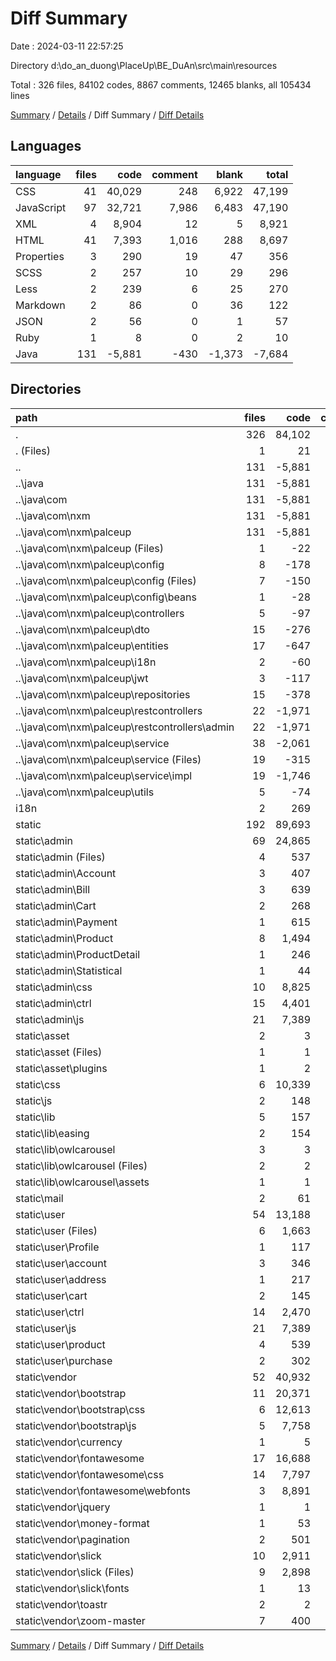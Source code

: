 # Diff Summary

Date : 2024-03-11 22:57:25

Directory d:\\do_an_duong\\PlaceUp\\BE_DuAn\\src\\main\\resources

Total : 326 files,  84102 codes, 8867 comments, 12465 blanks, all 105434 lines

[Summary](results.md) / [Details](details.md) / Diff Summary / [Diff Details](diff-details.md)

## Languages
| language | files | code | comment | blank | total |
| :--- | ---: | ---: | ---: | ---: | ---: |
| CSS | 41 | 40,029 | 248 | 6,922 | 47,199 |
| JavaScript | 97 | 32,721 | 7,986 | 6,483 | 47,190 |
| XML | 4 | 8,904 | 12 | 5 | 8,921 |
| HTML | 41 | 7,393 | 1,016 | 288 | 8,697 |
| Properties | 3 | 290 | 19 | 47 | 356 |
| SCSS | 2 | 257 | 10 | 29 | 296 |
| Less | 2 | 239 | 6 | 25 | 270 |
| Markdown | 2 | 86 | 0 | 36 | 122 |
| JSON | 2 | 56 | 0 | 1 | 57 |
| Ruby | 1 | 8 | 0 | 2 | 10 |
| Java | 131 | -5,881 | -430 | -1,373 | -7,684 |

## Directories
| path | files | code | comment | blank | total |
| :--- | ---: | ---: | ---: | ---: | ---: |
| . | 326 | 84,102 | 8,867 | 12,465 | 105,434 |
| . (Files) | 1 | 21 | 8 | 8 | 37 |
| .. | 131 | -5,881 | -430 | -1,373 | -7,684 |
| ..\\java | 131 | -5,881 | -430 | -1,373 | -7,684 |
| ..\\java\\com | 131 | -5,881 | -430 | -1,373 | -7,684 |
| ..\\java\\com\\nxm | 131 | -5,881 | -430 | -1,373 | -7,684 |
| ..\\java\\com\\nxm\\palceup | 131 | -5,881 | -430 | -1,373 | -7,684 |
| ..\\java\\com\\nxm\\palceup (Files) | 1 | -22 | 0 | -5 | -27 |
| ..\\java\\com\\nxm\\palceup\\config | 8 | -178 | -50 | -41 | -269 |
| ..\\java\\com\\nxm\\palceup\\config (Files) | 7 | -150 | -50 | -37 | -237 |
| ..\\java\\com\\nxm\\palceup\\config\\beans | 1 | -28 | 0 | -4 | -32 |
| ..\\java\\com\\nxm\\palceup\\controllers | 5 | -97 | -87 | -34 | -218 |
| ..\\java\\com\\nxm\\palceup\\dto | 15 | -276 | 0 | -61 | -337 |
| ..\\java\\com\\nxm\\palceup\\entities | 17 | -647 | -10 | -203 | -860 |
| ..\\java\\com\\nxm\\palceup\\i18n | 2 | -60 | -2 | -12 | -74 |
| ..\\java\\com\\nxm\\palceup\\jwt | 3 | -117 | -1 | -19 | -137 |
| ..\\java\\com\\nxm\\palceup\\repositories | 15 | -378 | -8 | -124 | -510 |
| ..\\java\\com\\nxm\\palceup\\restcontrollers | 22 | -1,971 | -132 | -322 | -2,425 |
| ..\\java\\com\\nxm\\palceup\\restcontrollers\\admin | 22 | -1,971 | -132 | -322 | -2,425 |
| ..\\java\\com\\nxm\\palceup\\service | 38 | -2,061 | -136 | -526 | -2,723 |
| ..\\java\\com\\nxm\\palceup\\service (Files) | 19 | -315 | -117 | -188 | -620 |
| ..\\java\\com\\nxm\\palceup\\service\\impl | 19 | -1,746 | -19 | -338 | -2,103 |
| ..\\java\\com\\nxm\\palceup\\utils | 5 | -74 | -4 | -26 | -104 |
| i18n | 2 | 269 | 11 | 39 | 319 |
| static | 192 | 89,693 | 9,278 | 13,791 | 112,762 |
| static\\admin | 69 | 24,865 | 3,858 | 2,199 | 30,922 |
| static\\admin (Files) | 4 | 537 | 188 | 36 | 761 |
| static\\admin\\Account | 3 | 407 | 73 | 25 | 505 |
| static\\admin\\Bill | 3 | 639 | 19 | 24 | 682 |
| static\\admin\\Cart | 2 | 268 | 0 | 5 | 273 |
| static\\admin\\Payment | 1 | 615 | 10 | 23 | 648 |
| static\\admin\\Product | 8 | 1,494 | 25 | 68 | 1,587 |
| static\\admin\\ProductDetail | 1 | 246 | 1 | 12 | 259 |
| static\\admin\\Statistical | 1 | 44 | 400 | 14 | 458 |
| static\\admin\\css | 10 | 8,825 | 98 | 216 | 9,139 |
| static\\admin\\ctrl | 15 | 4,401 | 395 | 256 | 5,052 |
| static\\admin\\js | 21 | 7,389 | 2,649 | 1,520 | 11,558 |
| static\\asset | 2 | 3 | 21 | 4 | 28 |
| static\\asset (Files) | 1 | 1 | 10 | 4 | 15 |
| static\\asset\\plugins | 1 | 2 | 11 | 0 | 13 |
| static\\css | 6 | 10,339 | 20 | 1,653 | 12,012 |
| static\\js | 2 | 148 | 8 | 16 | 172 |
| static\\lib | 5 | 157 | 19 | 9 | 185 |
| static\\lib\\easing | 2 | 154 | 9 | 8 | 171 |
| static\\lib\\owlcarousel | 3 | 3 | 10 | 1 | 14 |
| static\\lib\\owlcarousel (Files) | 2 | 2 | 5 | 1 | 8 |
| static\\lib\\owlcarousel\\assets | 1 | 1 | 5 | 0 | 6 |
| static\\mail | 2 | 61 | 0 | 6 | 67 |
| static\\user | 54 | 13,188 | 3,387 | 1,812 | 18,387 |
| static\\user (Files) | 6 | 1,663 | 252 | 29 | 1,944 |
| static\\user\\Profile | 1 | 117 | 6 | 2 | 125 |
| static\\user\\account | 3 | 346 | 1 | 29 | 376 |
| static\\user\\address | 1 | 217 | 4 | 2 | 223 |
| static\\user\\cart | 2 | 145 | 4 | 3 | 152 |
| static\\user\\ctrl | 14 | 2,470 | 438 | 205 | 3,113 |
| static\\user\\js | 21 | 7,389 | 2,649 | 1,520 | 11,558 |
| static\\user\\product | 4 | 539 | 23 | 11 | 573 |
| static\\user\\purchase | 2 | 302 | 10 | 11 | 323 |
| static\\vendor | 52 | 40,932 | 1,965 | 8,092 | 50,989 |
| static\\vendor\\bootstrap | 11 | 20,371 | 1,748 | 3,461 | 25,580 |
| static\\vendor\\bootstrap\\css | 6 | 12,613 | 41 | 1,456 | 14,110 |
| static\\vendor\\bootstrap\\js | 5 | 7,758 | 1,707 | 2,005 | 11,470 |
| static\\vendor\\currency | 1 | 5 | 7 | 1 | 13 |
| static\\vendor\\fontawesome | 17 | 16,688 | 72 | 3,529 | 20,289 |
| static\\vendor\\fontawesome\\css | 14 | 7,797 | 60 | 3,526 | 11,383 |
| static\\vendor\\fontawesome\\webfonts | 3 | 8,891 | 12 | 3 | 8,906 |
| static\\vendor\\jquery | 1 | 1 | 1 | 1 | 3 |
| static\\vendor\\money-format | 1 | 53 | 2 | 0 | 55 |
| static\\vendor\\pagination | 2 | 501 | 36 | 79 | 616 |
| static\\vendor\\slick | 10 | 2,911 | 68 | 951 | 3,930 |
| static\\vendor\\slick (Files) | 9 | 2,898 | 68 | 949 | 3,915 |
| static\\vendor\\slick\\fonts | 1 | 13 | 0 | 2 | 15 |
| static\\vendor\\toastr | 2 | 2 | 11 | 0 | 13 |
| static\\vendor\\zoom-master | 7 | 400 | 20 | 70 | 490 |

[Summary](results.md) / [Details](details.md) / Diff Summary / [Diff Details](diff-details.md)